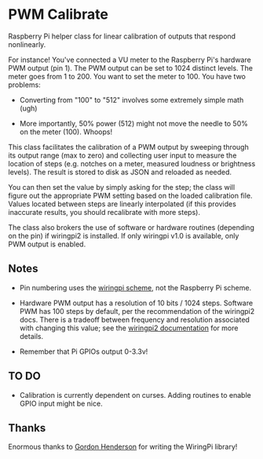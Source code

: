 PWM Calibrate
=============

Raspberry Pi helper class for linear calibration of outputs that respond nonlinearly.

For instance! You've connected a VU meter to the Raspberry Pi's hardware PWM output (pin 1). The PWM output can be set to 1024 distinct levels. The meter goes from 1 to 200. You want to set the meter to 100. You have two problems:

* Converting from "100" to "512" involves some extremely simple math (ugh)

* More importantly, 50% power (512) might not move the needle to 50% on the meter (100). Whoops!

This class facilitates the calibration of a PWM output by sweeping through its output range (max to zero) and collecting user input to measure the location of steps (e.g. notches on a meter, measured loudness or brightness levels). The result is stored to disk as JSON and reloaded as needed. 

You can then set the value by simply asking for the step; the class will figure out the appropriate PWM setting based on the loaded calibration file. Values located between steps are linearly interpolated (if this provides inaccurate results, you should recalibrate with more steps).

The class also brokers the use of software or hardware routines (depending on the pin) if wiringpi2 is installed. If only wiringpi v1.0 is available, only PWM output is enabled.

Notes
-----

* Pin numbering uses the [wiringpi scheme](http://wiringpi.com/pins/), not the Raspberry Pi scheme.

* Hardware PWM output has a resolution of 10 bits / 1024 steps. Software PWM has 100 steps by default, per the recommendation of the wiringpi2 docs. There is a tradeoff between frequency and resolution associated with changing this value; see the [wiringpi2 documentation](http://wiringpi.com/reference/software-pwm-library/) for more details.

* Remember that Pi GPIOs output 0-3.3v!

TO DO
-----

* Calibration is currently dependent on curses. Adding routines to enable GPIO input might be nice.

Thanks
------

Enormous thanks to [Gordon Henderson](http://projects.drogon.net/) for writing the WiringPi library!